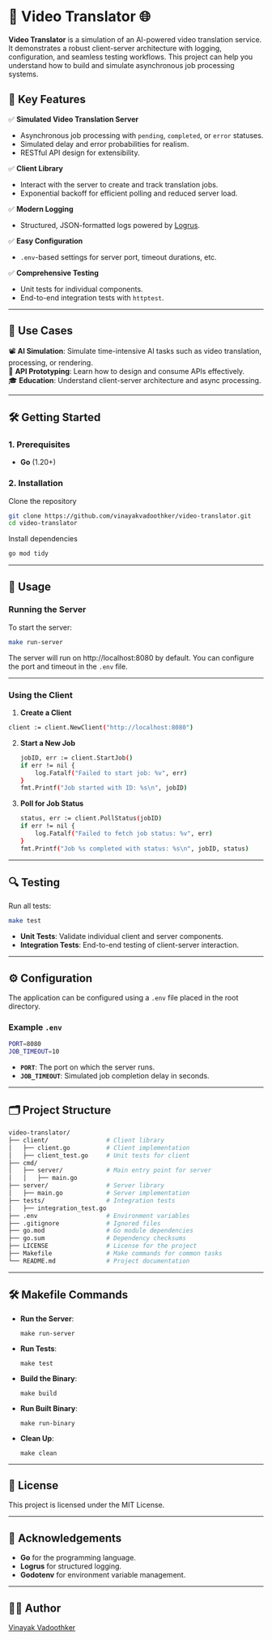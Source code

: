# 🚀 **Video Translator** 🌐

**Video Translator** is a simulation of an AI-powered video translation service. It demonstrates a robust client-server architecture with logging, configuration, and seamless testing workflows. This project can help you understand how to build and simulate asynchronous job processing systems.

## **📌 Key Features**

✅ **Simulated Video Translation Server**  
   - Asynchronous job processing with `pending`, `completed`, or `error` statuses.  
   - Simulated delay and error probabilities for realism.  
   - RESTful API design for extensibility.

✅ **Client Library**  
   - Interact with the server to create and track translation jobs.  
   - Exponential backoff for efficient polling and reduced server load.

✅ **Modern Logging**  
   - Structured, JSON-formatted logs powered by [Logrus](https://github.com/sirupsen/logrus).  

✅ **Easy Configuration**  
   - `.env`-based settings for server port, timeout durations, etc.

✅ **Comprehensive Testing**  
   - Unit tests for individual components.  
   - End-to-end integration tests with `httptest`.

---

## **🎯 Use Cases**

📽️ **AI Simulation**: Simulate time-intensive AI tasks such as video translation, processing, or rendering.  
📡 **API Prototyping**: Learn how to design and consume APIs effectively.  
🎓 **Education**: Understand client-server architecture and async processing.  

---

## **🛠️ Getting Started**

### **1. Prerequisites**
- **Go** (1.20+)

### **2. Installation**

Clone the repository

```bash
git clone https://github.com/vinayakvadoothker/video-translator.git
cd video-translator
```

Install dependencies

```bash
go mod tidy
```
---

## **🚀 Usage**

### Running the Server

To start the server:

```bash
make run-server
```
The server will run on http://localhost:8080 by default. You can configure the port and timeout in the `.env` file.

---

### Using the Client

1. **Create a Client**  

```bash
client := client.NewClient("http://localhost:8080")
```
2. **Start a New Job**  

   ```bash
   jobID, err := client.StartJob()
   if err != nil {
       log.Fatalf("Failed to start job: %v", err)
   }
   fmt.Printf("Job started with ID: %s\n", jobID)
   ```

3. **Poll for Job Status**  

   ```bash
   status, err := client.PollStatus(jobID)
   if err != nil {
       log.Fatalf("Failed to fetch job status: %v", err)
   }
   fmt.Printf("Job %s completed with status: %s\n", jobID, status)
   ```

---

## **🔍 Testing**

Run all tests:

```bash
make test
```
- **Unit Tests**: Validate individual client and server components.
- **Integration Tests**: End-to-end testing of client-server interaction.

---

## **⚙️ Configuration**

The application can be configured using a `.env` file placed in the root directory.

### Example `.env`

```bash
PORT=8080
JOB_TIMEOUT=10
```

- **`PORT`**: The port on which the server runs.  
- **`JOB_TIMEOUT`**: Simulated job completion delay in seconds.

---

## **🗂️ Project Structure**

```bash
video-translator/
├── client/                # Client library
│   ├── client.go          # Client implementation
│   ├── client_test.go     # Unit tests for client
├── cmd/
│   ├── server/            # Main entry point for server
│   │   ├── main.go
├── server/                # Server library
│   ├── main.go            # Server implementation
├── tests/                 # Integration tests
│   ├── integration_test.go
├── .env                   # Environment variables 
├── .gitignore             # Ignored files
├── go.mod                 # Go module dependencies
├── go.sum                 # Dependency checksums
├── LICENSE                # License for the project
├── Makefile               # Make commands for common tasks
└── README.md              # Project documentation
```
---

## **🛠️ Makefile Commands**

- **Run the Server**:

    ```make run-server```

- **Run Tests**:

    ```make test```

- **Build the Binary**:

  ```make build```

- **Run Built Binary**:

  ```make run-binary```

- **Clean Up**:

    ```make clean```

---

## **📜 License**

This project is licensed under the MIT License.

---

## **🙌 Acknowledgements**

- **Go** for the programming language.  
- **Logrus** for structured logging.  
- **Godotenv** for environment variable management.  

---

## **👨‍💻 Author**

[Vinayak Vadoothker](https://github.com/vinayakvadoothker)
